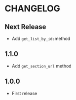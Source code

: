 CHANGELOG
=========

Next Release
-----

* Add `get_list_by_ids`method

1.1.0
-----

* Add `get_section_url` method

1.0.0
-----

* First release